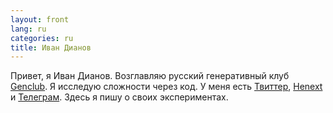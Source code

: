```yaml
---
layout: front
lang: ru
categories: ru
title: Иван Дианов
---
```


<section class="text">
  <p>Привет, я Иван Дианов. Возглавляю русский генеративный клуб <a class="link-button" href="">Genclub</a>. Я исследую сложности через код. У меня есть <a class="link-button" href="https://twitter.com/i_dianov">Твиттер</a>, <a class="link-button" href="https://www.henext.xyz/ivan_dianov">Henext</a> и <a class="link-button" href="https://t.me/ivandianov">Телеграм</a>. Здесь я пишу о своих экспериментах.</p>
</section>